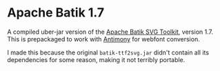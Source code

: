 # Apache Batik 1.7

A compiled uber-jar version of the [Apache Batik SVG Toolkit](http://xmlgraphics.apache.org/batik/), version 1.7. This is prepackaged to work with [Antimony](https://github.com/sjhcockrell/antimony) for webfont conversion.

I made this because the original `batik-ttf2svg.jar` didn't contain all its dependencies for some reason, making it not terribly portable.
